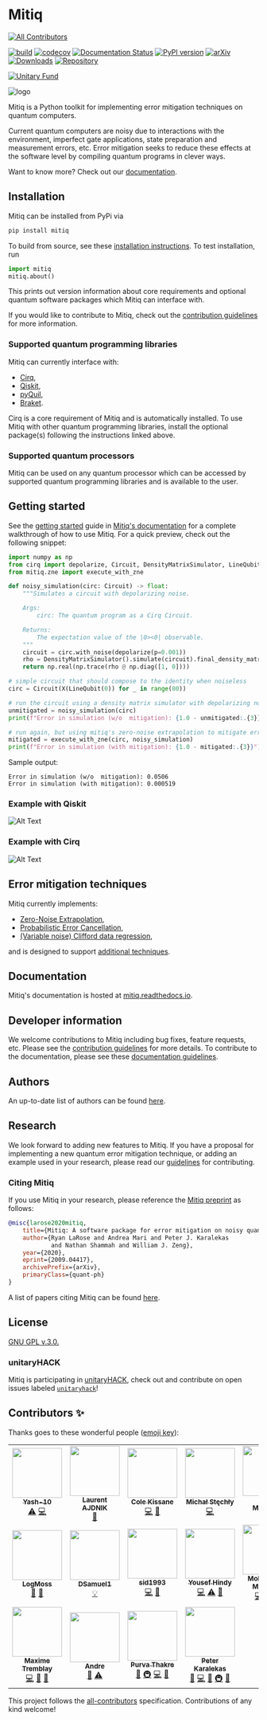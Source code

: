 # Mitiq
<!-- ALL-CONTRIBUTORS-BADGE:START - Do not remove or modify this section -->
[![All Contributors](https://img.shields.io/badge/all_contributors-18-orange.svg?style=flat-square)](#contributors-)
<!-- ALL-CONTRIBUTORS-BADGE:END -->
[![build](https://github.com/unitaryfund/mitiq/workflows/build/badge.svg)](https://github.com/unitaryfund/mitiq/actions)
[![codecov](https://codecov.io/gh/unitaryfund/mitiq/branch/master/graph/badge.svg)](https://codecov.io/gh/unitaryfund/mitiq)
[![Documentation Status](https://readthedocs.org/projects/mitiq/badge/?version=stable)](https://mitiq.readthedocs.io/en/stable/)
[![PyPI version](https://badge.fury.io/py/mitiq.svg)](https://badge.fury.io/py/mitiq)
[![arXiv](https://img.shields.io/badge/arXiv-2009.04417-<COLOR>.svg)](https://arxiv.org/abs/2009.04417)
[![Downloads](https://static.pepy.tech/personalized-badge/mitiq?period=total&units=international_system&left_color=black&right_color=green&left_text=Downloads)](https://pepy.tech/project/mitiq)
[![Repository](https://img.shields.io/badge/GitHub-5C5C5C.svg?logo=github
)](https://github.com/unitaryfund/mitiq)


[![Unitary Fund](https://img.shields.io/badge/Supported%20By-UNITARY%20FUND-brightgreen.svg?style=for-the-badge)](http://unitary.fund)

![logo](docs/source/img/mitiq-logo.png)

Mitiq is a Python toolkit for implementing error mitigation techniques on
quantum computers.

Current quantum computers are noisy due to interactions with the environment,
imperfect gate applications, state preparation and measurement errors, etc.
Error mitigation seeks to reduce these effects at the software level by
compiling quantum programs in clever ways.

Want to know more? Check out our
[documentation](https://mitiq.readthedocs.io/en/stable/guide/guide-overview.html).

## Installation

Mitiq can be installed from PyPi via

```bash
pip install mitiq
```

To build from source, see these [installation
instructions](https://mitiq.readthedocs.io/en/latest/contributing.html#development-install). To test installation, run

```python
import mitiq
mitiq.about()
```

This prints out version information about core requirements and optional
quantum software packages which Mitiq can interface with.

If you would like to contribute to Mitiq, check out the [contribution
guidelines](https://mitiq.readthedocs.io/en/stable/toc_contributing.html) for
more information.

### Supported quantum programming libraries

Mitiq can currently interface with:

* [Cirq](https://quantumai.google/cirq),
* [Qiskit](https://qiskit.org/),
* [pyQuil](https://github.com/rigetti/pyquil),
* [Braket](https://github.com/aws/amazon-braket-sdk-python).

Cirq is a core requirement of Mitiq and is automatically installed. To use
Mitiq with other quantum programming libraries, install the optional package(s)
following the instructions linked above.

### Supported quantum processors

Mitiq can be used on any quantum processor which can be accessed by supported
quantum programming libraries and is available to the user.

## Getting started

See the [getting
started](https://mitiq.readthedocs.io/en/stable/guide/guide-getting-started.html)
guide in [Mitiq's documentation](https://mitiq.readthedocs.io) for a complete
walkthrough of how to use Mitiq. For a quick preview, check out the following
snippet:

```python
import numpy as np
from cirq import depolarize, Circuit, DensityMatrixSimulator, LineQubit, X
from mitiq.zne import execute_with_zne

def noisy_simulation(circ: Circuit) -> float:
    """Simulates a circuit with depolarizing noise.

    Args:
        circ: The quantum program as a Cirq Circuit.

    Returns:
        The expectation value of the |0><0| observable.
    """
    circuit = circ.with_noise(depolarize(p=0.001))
    rho = DensityMatrixSimulator().simulate(circuit).final_density_matrix
    return np.real(np.trace(rho @ np.diag([1, 0])))

# simple circuit that should compose to the identity when noiseless
circ = Circuit(X(LineQubit(0)) for _ in range(80))

# run the circuit using a density matrix simulator with depolarizing noise
unmitigated = noisy_simulation(circ)
print(f"Error in simulation (w/o  mitigation): {1.0 - unmitigated:.{3}}")

# run again, but using mitiq's zero-noise extrapolation to mitigate errors
mitigated = execute_with_zne(circ, noisy_simulation)
print(f"Error in simulation (with mitigation): {1.0 - mitigated:.{3}}")
```
Sample output:
```
Error in simulation (w/o  mitigation): 0.0506
Error in simulation (with mitigation): 0.000519
```

### Example with Qiskit

![Alt Text](docs/source/img/qiskit.gif)


### Example with Cirq

![Alt Text](docs/source/img/cirq.gif)


## Error mitigation techniques

Mitiq currently implements:

* [Zero-Noise Extrapolation](https://mitiq.readthedocs.io/en/stable/guide/guide-zne.html),
* [Probabilistic Error Cancellation](https://mitiq.readthedocs.io/en/stable/guide/guide-getting-started.html#error-mitigation-with-probabilistic-error-cancellation),
* [(Variable noise) Clifford data regression](https://mitiq.readthedocs.io/en/stable/examples/cdr_api.html),

and is designed to support [additional techniques](https://github.com/unitaryfund/mitiq/wiki).

## Documentation

Mitiq's documentation is hosted at [mitiq.readthedocs.io](https://mitiq.readthedocs.io).

## Developer information

We welcome contributions to Mitiq including bug fixes, feature requests, etc.
Please see the [contribution
guidelines](https://mitiq.readthedocs.io/en/stable/toc_contributing.html) for
more details. To contribute to the documentation, please see these
[documentation
guidelines](https://mitiq.readthedocs.io/en/stable/contributing_docs.html).

## Authors

An up-to-date list of authors can be found
[here](https://github.com/unitaryfund/mitiq/graphs/contributors).

## Research

We look forward to adding new features to Mitiq. If you have a proposal
for implementing a new quantum error mitigation technique, or adding an example
used in your research, please read our
[guidelines](https://mitiq.readthedocs.io/en/stable/research.html) for
contributing.

### Citing Mitiq

If you use Mitiq in your research, please reference the [Mitiq preprint][arxiv]
as follows:

```bibtex
@misc{larose2020mitiq,
    title={Mitiq: A software package for error mitigation on noisy quantum computers},
    author={Ryan LaRose and Andrea Mari and Peter J. Karalekas
            and Nathan Shammah and William J. Zeng},
    year={2020},
    eprint={2009.04417},
    archivePrefix={arXiv},
    primaryClass={quant-ph}
}
```

A list of papers citing Mitiq can be found [here][papers_with_mitiq].

[arxiv]: https://arxiv.org/abs/2009.04417

[papers_with_mitiq]: https://mitiq.readthedocs.io/en/stable/research.html#papers-citing-or-using-mitiq

## License

[GNU GPL v.3.0.](https://github.com/unitaryfund/mitiq/blob/master/LICENSE)

### unitaryHACK

Mitiq is participating in [unitaryHACK](http://hack2021.unitary.fund/), check
out and contribute on open issues labeled
[`unitaryhack`](https://github.com/unitaryfund/mitiq/labels/unitaryhack)!

## Contributors ✨

Thanks goes to these wonderful people ([emoji key](https://allcontributors.org/docs/en/emoji-key)):

<!-- ALL-CONTRIBUTORS-LIST:START - Do not remove or modify this section -->
<!-- prettier-ignore-start -->
<!-- markdownlint-disable -->
<table>
  <tr>
    <td align="center"><a href="https://github.com/Yash-10"><img src="https://avatars.githubusercontent.com/u/68844397?v=4?s=100" width="100px;" alt=""/><br /><sub><b>Yash-10</b></sub></a><br /><a href="https://github.com/unitaryfund/mitiq/commits?author=Yash-10" title="Tests">⚠️</a> <a href="https://github.com/unitaryfund/mitiq/commits?author=Yash-10" title="Code">💻</a></td>
    <td align="center"><a href="https://github.com/LaurentAjdnik"><img src="https://avatars.githubusercontent.com/u/83899250?v=4?s=100" width="100px;" alt=""/><br /><sub><b>Laurent AJDNIK</b></sub></a><br /><a href="https://github.com/unitaryfund/mitiq/commits?author=LaurentAjdnik" title="Documentation">📖</a></td>
    <td align="center"><a href="https://github.com/ckissane"><img src="https://avatars.githubusercontent.com/u/9607290?v=4?s=100" width="100px;" alt=""/><br /><sub><b>Cole Kissane</b></sub></a><br /><a href="https://github.com/unitaryfund/mitiq/commits?author=ckissane" title="Code">💻</a> <a href="https://github.com/unitaryfund/mitiq/issues?q=author%3Ackissane" title="Bug reports">🐛</a></td>
    <td align="center"><a href="http://www.mustythoughts.com"><img src="https://avatars.githubusercontent.com/u/7314136?v=4?s=100" width="100px;" alt=""/><br /><sub><b>Michał Stęchły</b></sub></a><br /><a href="https://github.com/unitaryfund/mitiq/commits?author=mstechly" title="Code">💻</a></td>
    <td align="center"><a href="http://kunalmarwaha.com"><img src="https://avatars.githubusercontent.com/u/2541209?v=4?s=100" width="100px;" alt=""/><br /><sub><b>Kunal Marwaha</b></sub></a><br /><a href="https://github.com/unitaryfund/mitiq/commits?author=marwahaha" title="Documentation">📖</a></td>
    <td align="center"><a href="https://github.com/k-m-schultz"><img src="https://avatars.githubusercontent.com/u/15523976?v=4?s=100" width="100px;" alt=""/><br /><sub><b>k-m-schultz</b></sub></a><br /><a href="#example-k-m-schultz" title="Examples">💡</a></td>
    <td align="center"><a href="http://www.linkedin.com/in/bobin-mathew"><img src="https://avatars.githubusercontent.com/u/32351527?v=4?s=100" width="100px;" alt=""/><br /><sub><b>Bobin Mathew</b></sub></a><br /><a href="https://github.com/unitaryfund/mitiq/commits?author=BobinMathew" title="Documentation">📖</a></td>
  </tr>
  <tr>
    <td align="center"><a href="https://github.com/LogMoss"><img src="https://avatars.githubusercontent.com/u/61593765?v=4?s=100" width="100px;" alt=""/><br /><sub><b>LogMoss</b></sub></a><br /><a href="https://github.com/unitaryfund/mitiq/commits?author=LogMoss" title="Documentation">📖</a> <a href="https://github.com/unitaryfund/mitiq/issues?q=author%3ALogMoss" title="Bug reports">🐛</a></td>
    <td align="center"><a href="https://github.com/DSamuel1"><img src="https://avatars.githubusercontent.com/u/40476737?v=4?s=100" width="100px;" alt=""/><br /><sub><b>DSamuel1</b></sub></a><br /><a href="#example-DSamuel1" title="Examples">💡</a></td>
    <td align="center"><a href="https://github.com/sid1993"><img src="https://avatars.githubusercontent.com/u/4842078?v=4?s=100" width="100px;" alt=""/><br /><sub><b>sid1993</b></sub></a><br /><a href="https://github.com/unitaryfund/mitiq/commits?author=sid1993" title="Code">💻</a> <a href="https://github.com/unitaryfund/mitiq/issues?q=author%3Asid1993" title="Bug reports">🐛</a></td>
    <td align="center"><a href="https://github.com/yhindy"><img src="https://avatars.githubusercontent.com/u/11757328?v=4?s=100" width="100px;" alt=""/><br /><sub><b>Yousef Hindy</b></sub></a><br /><a href="https://github.com/unitaryfund/mitiq/commits?author=yhindy" title="Code">💻</a> <a href="https://github.com/unitaryfund/mitiq/commits?author=yhindy" title="Tests">⚠️</a> <a href="https://github.com/unitaryfund/mitiq/commits?author=yhindy" title="Documentation">📖</a></td>
    <td align="center"><a href="https://github.com/elmandouh"><img src="https://avatars.githubusercontent.com/u/73552047?v=4?s=100" width="100px;" alt=""/><br /><sub><b>Mohamed El Mandouh</b></sub></a><br /><a href="https://github.com/unitaryfund/mitiq/commits?author=elmandouh" title="Code">💻</a> <a href="https://github.com/unitaryfund/mitiq/commits?author=elmandouh" title="Tests">⚠️</a> <a href="https://github.com/unitaryfund/mitiq/commits?author=elmandouh" title="Documentation">📖</a></td>
    <td align="center"><a href="https://github.com/Aaron-Robertson"><img src="https://avatars.githubusercontent.com/u/58564008?v=4?s=100" width="100px;" alt=""/><br /><sub><b>Aaron Robertson</b></sub></a><br /><a href="#example-Aaron-Robertson" title="Examples">💡</a> <a href="https://github.com/unitaryfund/mitiq/commits?author=Aaron-Robertson" title="Tests">⚠️</a> <a href="https://github.com/unitaryfund/mitiq/issues?q=author%3AAaron-Robertson" title="Bug reports">🐛</a></td>
    <td align="center"><a href="https://ashishpanigrahi.me"><img src="https://avatars.githubusercontent.com/u/59497618?v=4?s=100" width="100px;" alt=""/><br /><sub><b>Ashish Panigrahi</b></sub></a><br /><a href="https://github.com/unitaryfund/mitiq/commits?author=paniash" title="Documentation">📖</a></td>
  </tr>
  <tr>
    <td align="center"><a href="https://github.com/maxtremblay"><img src="https://avatars.githubusercontent.com/u/52462375?v=4?s=100" width="100px;" alt=""/><br /><sub><b>Maxime Tremblay</b></sub></a><br /><a href="https://github.com/unitaryfund/mitiq/commits?author=maxtremblay" title="Code">💻</a> <a href="https://github.com/unitaryfund/mitiq/commits?author=maxtremblay" title="Documentation">📖</a> <a href="#ideas-maxtremblay" title="Ideas, Planning, & Feedback">🤔</a></td>
    <td align="center"><a href="https://github.com/andre-a-alves"><img src="https://avatars.githubusercontent.com/u/20098360?v=4?s=100" width="100px;" alt=""/><br /><sub><b>Andre</b></sub></a><br /><a href="https://github.com/unitaryfund/mitiq/commits?author=andre-a-alves" title="Documentation">📖</a> <a href="https://github.com/unitaryfund/mitiq/commits?author=andre-a-alves" title="Tests">⚠️</a></td>
    <td align="center"><a href="https://github.com/purva-thakre"><img src="https://avatars.githubusercontent.com/u/66048318?v=4?s=100" width="100px;" alt=""/><br /><sub><b>Purva Thakre</b></sub></a><br /><a href="https://github.com/unitaryfund/mitiq/commits?author=purva-thakre" title="Documentation">📖</a> <a href="#infra-purva-thakre" title="Infrastructure (Hosting, Build-Tools, etc)">🚇</a> <a href="https://github.com/unitaryfund/mitiq/commits?author=purva-thakre" title="Code">💻</a> <a href="#ideas-purva-thakre" title="Ideas, Planning, & Feedback">🤔</a></td>
    <td align="center"><a href="http://karalekas.com"><img src="https://avatars.githubusercontent.com/u/3578739?v=4?s=100" width="100px;" alt=""/><br /><sub><b>Peter Karalekas</b></sub></a><br /><a href="#maintenance-karalekas" title="Maintenance">🚧</a> <a href="https://github.com/unitaryfund/mitiq/commits?author=karalekas" title="Code">💻</a> <a href="https://github.com/unitaryfund/mitiq/commits?author=karalekas" title="Documentation">📖</a> <a href="#infra-karalekas" title="Infrastructure (Hosting, Build-Tools, etc)">🚇</a> <a href="#ideas-karalekas" title="Ideas, Planning, & Feedback">🤔</a></td>
  </tr>
</table>

<!-- markdownlint-restore -->
<!-- prettier-ignore-end -->

<!-- ALL-CONTRIBUTORS-LIST:END -->

This project follows the [all-contributors](https://github.com/all-contributors/all-contributors) specification. Contributions of any kind welcome!